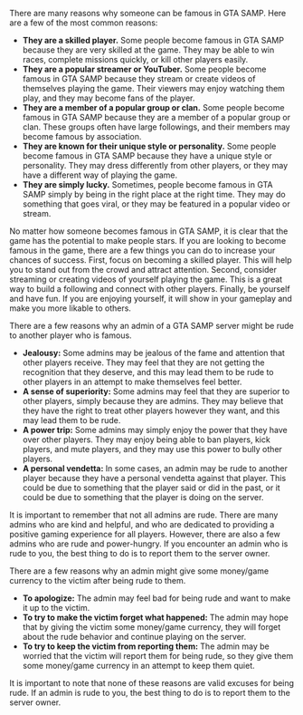 


There are many reasons why someone can be famous in GTA SAMP. Here are a few of the most common reasons:

* **They are a skilled player.** Some people become famous in GTA SAMP because they are very skilled at the game. They may be able to win races, complete missions quickly, or kill other players easily.
* **They are a popular streamer or YouTuber.** Some people become famous in GTA SAMP because they stream or create videos of themselves playing the game. Their viewers may enjoy watching them play, and they may become fans of the player.
* **They are a member of a popular group or clan.** Some people become famous in GTA SAMP because they are a member of a popular group or clan. These groups often have large followings, and their members may become famous by association.
* **They are known for their unique style or personality.** Some people become famous in GTA SAMP because they have a unique style or personality. They may dress differently from other players, or they may have a different way of playing the game.
* **They are simply lucky.** Sometimes, people become famous in GTA SAMP simply by being in the right place at the right time. They may do something that goes viral, or they may be featured in a popular video or stream.

No matter how someone becomes famous in GTA SAMP, it is clear that the game has the potential to make people stars. If you are looking to become famous in the game, there are a few things you can do to increase your chances of success. First, focus on becoming a skilled player. This will help you to stand out from the crowd and attract attention. Second, consider streaming or creating videos of yourself playing the game. This is a great way to build a following and connect with other players. Finally, be yourself and have fun. If you are enjoying yourself, it will show in your gameplay and make you more likable to others.




There are a few reasons why an admin of a GTA SAMP server might be rude to another player who is famous.

* **Jealousy:** Some admins may be jealous of the fame and attention that other players receive. They may feel that they are not getting the recognition that they deserve, and this may lead them to be rude to other players in an attempt to make themselves feel better.
* **A sense of superiority:** Some admins may feel that they are superior to other players, simply because they are admins. They may believe that they have the right to treat other players however they want, and this may lead them to be rude.
* **A power trip:** Some admins may simply enjoy the power that they have over other players. They may enjoy being able to ban players, kick players, and mute players, and they may use this power to bully other players.
* **A personal vendetta:** In some cases, an admin may be rude to another player because they have a personal vendetta against that player. This could be due to something that the player said or did in the past, or it could be due to something that the player is doing on the server.

It is important to remember that not all admins are rude. There are many admins who are kind and helpful, and who are dedicated to providing a positive gaming experience for all players. However, there are also a few admins who are rude and power-hungry. If you encounter an admin who is rude to you, the best thing to do is to report them to the server owner.


There are a few reasons why an admin might give some money/game currency to the victim after being rude to them.

* **To apologize:** The admin may feel bad for being rude and want to make it up to the victim.
* **To try to make the victim forget what happened:** The admin may hope that by giving the victim some money/game currency, they will forget about the rude behavior and continue playing on the server.
* **To try to keep the victim from reporting them:** The admin may be worried that the victim will report them for being rude, so they give them some money/game currency in an attempt to keep them quiet.

It is important to note that none of these reasons are valid excuses for being rude. If an admin is rude to you, the best thing to do is to report them to the server owner.
